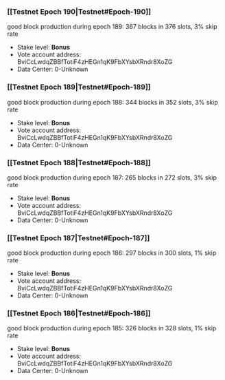 ### [[Testnet Epoch 190|Testnet#Epoch-190]]
good block production during epoch 189: 367 blocks in 376 slots, 3% skip rate
* Stake level: **Bonus** 
* Vote account address: BviCcLwdqZBBfTotiF4zHEGn1qK9FbXYsbXRndr8XoZG
* Data Center: 0-Unknown
### [[Testnet Epoch 189|Testnet#Epoch-189]]
good block production during epoch 188: 344 blocks in 352 slots, 3% skip rate
* Stake level: **Bonus** 
* Vote account address: BviCcLwdqZBBfTotiF4zHEGn1qK9FbXYsbXRndr8XoZG
* Data Center: 0-Unknown
### [[Testnet Epoch 188|Testnet#Epoch-188]]
good block production during epoch 187: 265 blocks in 272 slots, 3% skip rate
* Stake level: **Bonus** 
* Vote account address: BviCcLwdqZBBfTotiF4zHEGn1qK9FbXYsbXRndr8XoZG
* Data Center: 0-Unknown
### [[Testnet Epoch 187|Testnet#Epoch-187]]
good block production during epoch 186: 297 blocks in 300 slots, 1% skip rate
* Stake level: **Bonus** 
* Vote account address: BviCcLwdqZBBfTotiF4zHEGn1qK9FbXYsbXRndr8XoZG
* Data Center: 0-Unknown
### [[Testnet Epoch 186|Testnet#Epoch-186]]
good block production during epoch 185: 326 blocks in 328 slots, 1% skip rate
* Stake level: **Bonus** 
* Vote account address: BviCcLwdqZBBfTotiF4zHEGn1qK9FbXYsbXRndr8XoZG
* Data Center: 0-Unknown
